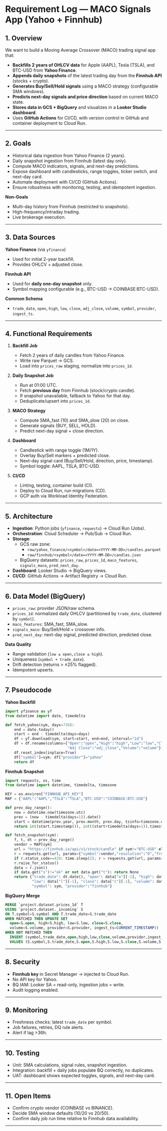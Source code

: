 # Requirement Log — MACO Signals App (Yahoo + Finnhub)

## 1. Overview
We want to build a Moving Average Crossover (MACO) trading signal app that:
- **Backfills 2 years of OHLCV data** for Apple (AAPL), Tesla (TSLA), and BTC-USD from **Yahoo Finance**.
- **Appends daily snapshots** of the latest trading day from the **Finnhub API** (stocks + crypto).
- **Generates Buy/Sell/Hold signals** using a MACO strategy (configurable SMA windows).
- **Predicts next-day signals and price direction** based on current MACO state.
- **Stores data in GCS + BigQuery** and visualizes in a **Looker Studio dashboard**.
- Uses **GitHub Actions** for CI/CD, with version control in GitHub and container deployment to Cloud Run.

---

## 2. Goals
- Historical data ingestion from Yahoo Finance (2 years).
- Daily snapshot ingestion from Finnhub (latest day only).
- Compute MACO indicators, signals, and next-day predictions.
- Expose dashboard with candlesticks, range toggles, ticker switch, and next-day card.
- Automate deployment with CI/CD (GitHub Actions).
- Ensure robustness with monitoring, testing, and idempotent ingestion.

**Non-Goals**
- Multi-day history from Finnhub (restricted to snapshots).
- High-frequency/intraday trading.
- Live brokerage execution.

---

## 3. Data Sources
**Yahoo Finance** (via `yfinance`)  
- Used for initial 2-year backfill.  
- Provides OHLCV + adjusted close.

**Finnhub API**  
- Used for **daily one-day snapshot** only.  
- Symbol mapping configurable (e.g., BTC-USD → COINBASE:BTC-USD).

**Common Schema**
- `trade_date`, `open`, `high`, `low`, `close`, `adj_close`, `volume`, `symbol`, `provider`, `ingest_ts`.

---

## 4. Functional Requirements
1. **Backfill Job**
   - Fetch 2 years of daily candles from Yahoo Finance.
   - Write raw Parquet → GCS.
   - Load into `prices_raw` staging, normalize into `prices_1d`.

2. **Daily Snapshot Job**
   - Run at 01:00 UTC.
   - Fetch **previous day** from Finnhub (stock/crypto candle).
   - If snapshot unavailable, fallback to Yahoo for that day.
   - Deduplicate/upsert into `prices_1d`.

3. **MACO Strategy**
   - Compute SMA_fast (10) and SMA_slow (20) on close.
   - Generate signals (BUY, SELL, HOLD).
   - Predict next-day signal + close direction.

4. **Dashboard**
   - Candlestick with range toggle (1M/1Y).
   - Overlay Buy/Sell markers + predicted close.
   - Next-day signal card (Buy/Sell/Hold, direction, price, timestamp).
   - Symbol toggle: AAPL, TSLA, BTC-USD.

5. **CI/CD**
   - Linting, testing, container build (CI).
   - Deploy to Cloud Run, run migrations (CD).
   - GCP auth via Workload Identity Federation.

---

## 5. Architecture
- **Ingestion**: Python jobs (`yfinance`, `requests`) → Cloud Run (Jobs).
- **Orchestration**: Cloud Scheduler → Pub/Sub → Cloud Run.
- **Storage**:  
  - GCS raw zone:  
    - `raw/yahoo_finance/<symbol>/date=<YYYY-MM-DD>/candles.parquet`  
    - `raw/finnhub/<symbol>/date=<YYYY-MM-DD>/candles.json`  
  - BigQuery datasets: `prices_raw`, `prices_1d`, `maco_features`, `signals_maco`, `pred_next_day`.
- **Dashboard**: Looker Studio → BigQuery views.
- **CI/CD**: GitHub Actions → Artifact Registry → Cloud Run.

---

## 6. Data Model (BigQuery)
- `prices_raw`: provider JSON/raw schema.
- `prices_1d`: normalized daily OHLCV (partitioned by `trade_date`, clustered by `symbol`).
- `maco_features`: SMA_fast, SMA_slow.
- `signals_maco`: Buy/Sell/Hold + crossover info.
- `pred_next_day`: next-day signal, predicted direction, predicted close.

**Data Quality**
- Range validation (`low ≤ open,close ≤ high`).
- Uniqueness (`symbol + trade_date`).
- Drift detection (returns > ±25% flagged).
- Idempotent upserts.

---

## 7. Pseudocode

**Yahoo Backfill**
```python
import yfinance as yf
from datetime import date, timedelta

def fetch_yahoo(sym, days=730):
    end = date.today()
    start = end - timedelta(days=days)
    df = yf.download(sym, start=start, end=end, interval="1d")
    df = df.rename(columns={"Open":"open","High":"high","Low":"low","Close":"close",
                            "Adj Close":"adj_close","Volume":"volume"})
    df.reset_index(inplace=True)
    df["symbol"]=sym; df["provider"]="yahoo"
    return df
```

**Finnhub Snapshot**
```python
import requests, os, time
from datetime import datetime, timedelta, timezone

KEY = os.environ["FINNHUB_API_KEY"]
MAP = {"AAPL":"AAPL","TSLA":"TSLA","BTC-USD":"COINBASE:BTC-USD"}

def prev_day_range():
    now = datetime.now(timezone.utc)
    prev = (now - timedelta(days=1)).date()
    start = datetime(prev.year, prev.month, prev.day, tzinfo=timezone.utc)
    return int(start.timestamp()), int((start+timedelta(days=1)).timestamp()), start

def fetch_snapshot(sym):
    f, t, dt = prev_day_range()
    vendor = MAP[sym]
    url = "https://finnhub.io/api/v1/stock/candle" if sym!="BTC-USD" else "https://finnhub.io/api/v1/crypto/candle"
    r = requests.get(url, params={"symbol":vendor,"resolution":"D","from":f,"to":t,"token":KEY})
    if r.status_code==429: time.sleep(2); r = requests.get(url, params={"symbol":vendor,"resolution":"D","from":f,"to":t,"token":KEY})
    r.raise_for_status()
    data = r.json()
    if data.get("s")!="ok" or not data.get("t"): return None
    return {"trade_date": dt.date(), "open": data["o"][-1], "high": data["h"][-1],
            "low": data["l"][-1], "close": data["c"][-1], "volume": data["v"][-1],
            "symbol": sym, "provider":"finnhub"}
```

**BigQuery Merge**
```sql
MERGE `project.dataset.prices_1d` T
USING `project.dataset._incoming` S
ON T.symbol=S.symbol AND T.trade_date=S.trade_date
WHEN MATCHED THEN UPDATE SET
  open=S.open, high=S.high, low=S.low, close=S.close,
  volume=S.volume, provider=S.provider, ingest_ts=CURRENT_TIMESTAMP()
WHEN NOT MATCHED THEN
  INSERT (symbol,trade_date,open,high,low,close,volume,provider,ingest_ts)
  VALUES (S.symbol,S.trade_date,S.open,S.high,S.low,S.close,S.volume,S.provider,CURRENT_TIMESTAMP());
```

---

## 8. Security
- **Finnhub key** in Secret Manager → injected to Cloud Run.
- No API key for Yahoo.
- BQ IAM: Looker SA = read-only, ingestion jobs = write.
- Audit logging enabled.

---

## 9. Monitoring
- Freshness checks: latest `trade_date` per symbol.
- Job failures, retries, DQ rule alerts.
- Alert if lag >36h.

---

## 10. Testing
- Unit: SMA calculations, signal rules, snapshot ingestion.
- Integration: backfill + daily jobs populate BQ correctly, no duplicates.
- UAT: dashboard shows expected toggles, signals, and next-day card.

---

## 11. Open Items
- Confirm crypto vendor (COINBASE vs BINANCE).
- Decide SMA window defaults (10/20 vs 20/50).
- Confirm daily job run time relative to Finnhub data availability.

---
